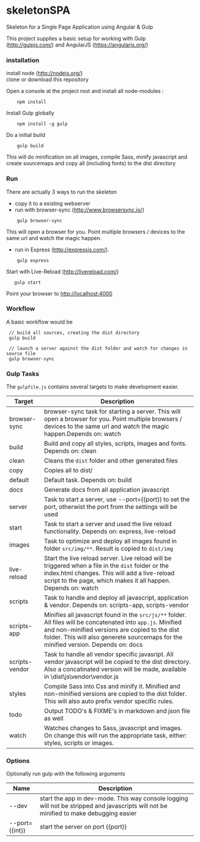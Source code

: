 skeletonSPA
===========

Skeleton for a Single Page Application using Angular &amp; Gulp

This project supplies a basic setup for working with Gulp (http://gulpjs.com/) and AngularJS (https://angularjs.org/)


### installation ###

install node (http://nodejs.org/) <br/>
clone or download this repository
  
Open a console at the project root and install all node-modules :

```ShellSession
	npm install
```
Install Gulp globally
```ShellSession
	npm install -g gulp
```

Do a initial build

```ShellSession
	gulp build
```

This will do minification on all images, compile Sass, minify javascript and create sourcemaps and copy all (including fonts) to the dist directory

### Run ###
There are actually 3 ways to run the skeleton

* copy it to a existing webserver
* run with browser-sync (http://www.browsersync.io/)
```ShellSession
	gulp browser-sync
```
This will open a browser for you. Point multiple browsers / devices to the same url and watch the magic happen.

* run in Express (http://expressjs.com/). 
```ShellSession
	gulp express
```
  Start with Live-Reload (http://livereload.com/) 
 ```ShellSession
	gulp start
```
Point your browser to [http://localhost:4000](http://localhost:4000)


### Workflow ###

A basic workflow would be

 ```ShellSession
  // build all sources, creating the dist directory
  gulp build

  // launch a server against the dist folder and watch for changes in source file
  gulp browser-sync
```

### Gulp Tasks ###

The `gulpfile.js` contains several targets to make development easier.

Target         | Description
---------------|--------------------
browser-sync   | browser-sync task for starting a server. This will open a browser for you. Point multiple browsers / devices to the same url and watch the magic happen.Depends on: watch
build          | Build and copy all styles, scripts, images and fonts. Depends on: clean
clean          | Cleans the `dist` folder and other generated files
copy           | Copies all to dist/
default        | Default task. Depends on: build
docs           | Generate docs from all application javascript
server         | Task to start a server, use --port={{port}} to set the port, otherwist the port from the settings will be used
start          | Task to start a server and used the live reload functionality. Depends on: express, live-reload
images         | Task to optimize and deploy all images found in folder `src/img/**`. Result is copied to `dist/img`
live-reload    | Start the live reload server. Live reload will be triggered when a file in the `dist` folder or the index.html changes. This will add a live-reload script to the page, which makes it all happen. Depends on: watch
scripts        | Task to handle and deploy all javascript, application & vendor. Depends on: scripts-app, scripts-vendor
scripts-app    | Minifies all javascript found in the `src/js/**` folder. All files will be concatenated into `app.js`.  Minified and non-minified versions are copied to the dist folder. This will also generete sourcemaps for the minified version. Depends on: docs
scripts-vendor | Task to handle all vendor specific javasript. All vendor javascript will be copied to the dist directory. Also a concatinated version will be made, available in \dist\js\vendor\vendor.js
styles         | Compile Sass into Css and minify it. Minified and non-minified versions are copied to the dist folder. This will also auto prefix vendor specific rules.
todo           | Output TODO's & FIXME's in markdown and json file as well
watch          | Watches changes to Sass, javascript and images. On change this will run the appropriate task, either: styles, scripts or images. 

### Options ###

Optionally run gulp with the following arguments

Name           | Description
---------------|--------------------
--dev          | start the app in dev-mode. This way console logging will not be stripped and javascripts will not be minified to make debugging easier
--port={{int}} | start the server on port {{port}}